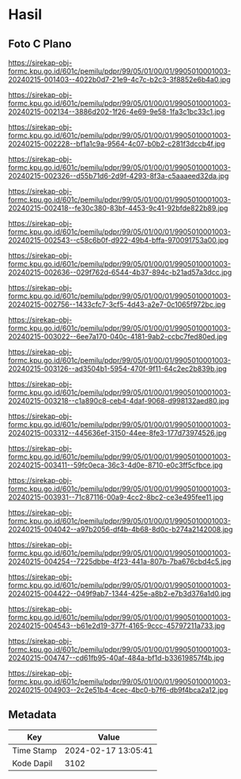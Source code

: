 # Hasil

## Foto C Plano

https://sirekap-obj-formc.kpu.go.id/601c/pemilu/pdpr/99/05/01/00/01/9905010001003-20240215-001403--4022b0d7-21e9-4c7c-b2c3-3f8852e6b4a0.jpg

https://sirekap-obj-formc.kpu.go.id/601c/pemilu/pdpr/99/05/01/00/01/9905010001003-20240215-002134--3886d202-1f26-4e69-9e58-1fa3c1bc33c1.jpg

https://sirekap-obj-formc.kpu.go.id/601c/pemilu/pdpr/99/05/01/00/01/9905010001003-20240215-002228--bf1a1c9a-9564-4c07-b0b2-c281f3dccb4f.jpg

https://sirekap-obj-formc.kpu.go.id/601c/pemilu/pdpr/99/05/01/00/01/9905010001003-20240215-002326--d55b71d6-2d9f-4293-8f3a-c5aaaeed32da.jpg

https://sirekap-obj-formc.kpu.go.id/601c/pemilu/pdpr/99/05/01/00/01/9905010001003-20240215-002418--fe30c380-83bf-4453-9c41-92bfde822b89.jpg

https://sirekap-obj-formc.kpu.go.id/601c/pemilu/pdpr/99/05/01/00/01/9905010001003-20240215-002543--c58c6b0f-d922-49b4-bffa-970091753a00.jpg

https://sirekap-obj-formc.kpu.go.id/601c/pemilu/pdpr/99/05/01/00/01/9905010001003-20240215-002636--029f762d-6544-4b37-894c-b21ad57a3dcc.jpg

https://sirekap-obj-formc.kpu.go.id/601c/pemilu/pdpr/99/05/01/00/01/9905010001003-20240215-002756--1433cfc7-3cf5-4d43-a2e7-0c1065f972bc.jpg

https://sirekap-obj-formc.kpu.go.id/601c/pemilu/pdpr/99/05/01/00/01/9905010001003-20240215-003022--6ee7a170-040c-4181-9ab2-ccbc7fed80ed.jpg

https://sirekap-obj-formc.kpu.go.id/601c/pemilu/pdpr/99/05/01/00/01/9905010001003-20240215-003126--ad3504b1-5954-470f-9f11-64c2ec2b839b.jpg

https://sirekap-obj-formc.kpu.go.id/601c/pemilu/pdpr/99/05/01/00/01/9905010001003-20240215-003218--c1a890c8-ceb4-4daf-9068-d998132aed80.jpg

https://sirekap-obj-formc.kpu.go.id/601c/pemilu/pdpr/99/05/01/00/01/9905010001003-20240215-003312--445636ef-3150-44ee-8fe3-177d73974526.jpg

https://sirekap-obj-formc.kpu.go.id/601c/pemilu/pdpr/99/05/01/00/01/9905010001003-20240215-003411--59fc0eca-36c3-4d0e-8710-e0c3ff5cfbce.jpg

https://sirekap-obj-formc.kpu.go.id/601c/pemilu/pdpr/99/05/01/00/01/9905010001003-20240215-003931--71c87116-00a9-4cc2-8bc2-ce3e495fee11.jpg

https://sirekap-obj-formc.kpu.go.id/601c/pemilu/pdpr/99/05/01/00/01/9905010001003-20240215-004042--a97b2056-df4b-4b68-8d0c-b274a2142008.jpg

https://sirekap-obj-formc.kpu.go.id/601c/pemilu/pdpr/99/05/01/00/01/9905010001003-20240215-004254--7225dbbe-4f23-441a-807b-7ba676cbd4c5.jpg

https://sirekap-obj-formc.kpu.go.id/601c/pemilu/pdpr/99/05/01/00/01/9905010001003-20240215-004422--049f9ab7-1344-425e-a8b2-e7b3d376a1d0.jpg

https://sirekap-obj-formc.kpu.go.id/601c/pemilu/pdpr/99/05/01/00/01/9905010001003-20240215-004543--b61e2d19-377f-4165-9ccc-45797211a733.jpg

https://sirekap-obj-formc.kpu.go.id/601c/pemilu/pdpr/99/05/01/00/01/9905010001003-20240215-004747--cd61fb95-40af-484a-bf1d-b33619857f4b.jpg

https://sirekap-obj-formc.kpu.go.id/601c/pemilu/pdpr/99/05/01/00/01/9905010001003-20240215-004903--2c2e51b4-4cec-4bc0-b7f6-db9f4bca2a12.jpg


## Metadata

| Key        | Value               |
| ---------- | ------------------- |
| Time Stamp | 2024-02-17 13:05:41 |
| Kode Dapil | 3102                |



